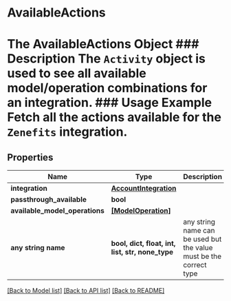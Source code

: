 # AvailableActions

# The AvailableActions Object ### Description The `Activity` object is used to see all available model/operation combinations for an integration. ### Usage Example Fetch all the actions available for the `Zenefits` integration.

## Properties

| Name                           | Type                                             | Description                                                        | Notes      |
| ------------------------------ | ------------------------------------------------ | ------------------------------------------------------------------ | ---------- |
| **integration**                | [**AccountIntegration**](AccountIntegration.md)  |                                                                    |
| **passthrough_available**      | **bool**                                         |                                                                    |
| **available_model_operations** | [**[ModelOperation]**](ModelOperation.md)        |                                                                    | [optional] |
| **any string name**            | **bool, dict, float, int, list, str, none_type** | any string name can be used but the value must be the correct type | [optional] |

[[Back to Model list]](../README.md#documentation-for-models) [[Back to API list]](../README.md#documentation-for-api-endpoints) [[Back to README]](../README.md)
